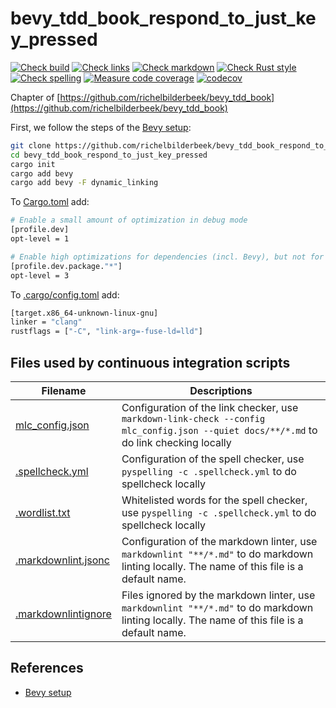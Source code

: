 # bevy_tdd_book_respond_to_just_key_pressed

[![Check build](https://github.com/richelbilderbeek/bevy_tdd_book_respond_to_just_key_pressed/actions/workflows/check_build.yaml/badge.svg?branch=master)](https://github.com/richelbilderbeek/bevy_tdd_book_respond_to_just_key_pressed/actions/workflows/check_build.yaml)
[![Check links](https://github.com/richelbilderbeek/bevy_tdd_book_respond_to_just_key_pressed/actions/workflows/check_links.yaml/badge.svg?branch=master)](https://github.com/richelbilderbeek/bevy_tdd_book_respond_to_just_key_pressed/actions/workflows/check_links.yaml)
[![Check markdown](https://github.com/richelbilderbeek/bevy_tdd_book_respond_to_just_key_pressed/actions/workflows/check_markdown.yaml/badge.svg?branch=master)](https://github.com/richelbilderbeek/bevy_tdd_book_respond_to_just_key_pressed/actions/workflows/check_markdown.yaml)
[![Check Rust style](https://github.com/richelbilderbeek/bevy_tdd_book_respond_to_just_key_pressed/actions/workflows/check_rust_style.yaml/badge.svg?branch=master)](https://github.com/richelbilderbeek/bevy_tdd_book_respond_to_just_key_pressed/actions/workflows/check_rust_style.yaml)
[![Check spelling](https://github.com/richelbilderbeek/bevy_tdd_book_respond_to_just_key_pressed/actions/workflows/check_spelling.yaml/badge.svg?branch=master)](https://github.com/richelbilderbeek/bevy_tdd_book_respond_to_just_key_pressed/actions/workflows/check_spelling.yaml)
[![Measure code coverage](https://github.com/richelbilderbeek/bevy_tdd_book_respond_to_just_key_pressed/actions/workflows/measure_codecov.yaml/badge.svg?branch=master)](https://github.com/richelbilderbeek/bevy_tdd_book_respond_to_just_key_pressed/actions/workflows/measure_codecov.yaml)
[![codecov](https://codecov.io/gh/richelbilderbeek/bevy_tdd_book_respond_to_just_key_pressed/graph/badge.svg?token=XAVFZYDQKZ)](https://codecov.io/gh/richelbilderbeek/bevy_tdd_book_respond_to_just_key_pressed)

Chapter of [https://github.com/richelbilderbeek/bevy_tdd_book](https://github.com/richelbilderbeek/bevy_tdd_book)

First, we follow the steps of the [Bevy setup](https://bevyengine.org/learn/quick-start/getting-started/setup/):

```bash
git clone https://github.com/richelbilderbeek/bevy_tdd_book_respond_to_just_key_pressed
cd bevy_tdd_book_respond_to_just_key_pressed
cargo init
cargo add bevy
cargo add bevy -F dynamic_linking
```

To [Cargo.toml](Cargo.toml) add:

```bash
# Enable a small amount of optimization in debug mode
[profile.dev]
opt-level = 1

# Enable high optimizations for dependencies (incl. Bevy), but not for our code:
[profile.dev.package."*"]
opt-level = 3
```

To [.cargo/config.toml](.cargo/config.toml) add:

```bash
[target.x86_64-unknown-linux-gnu]
linker = "clang"
rustflags = ["-C", "link-arg=-fuse-ld=lld"]
```

## Files used by continuous integration scripts

Filename                                  |Descriptions
------------------------------------------|--------------------------------------------------------------------------------------------------------------------------------------
[mlc_config.json](mlc_config.json)        |Configuration of the link checker, use `markdown-link-check --config mlc_config.json --quiet docs/**/*.md` to do link checking locally
[.spellcheck.yml](.spellcheck.yml)        |Configuration of the spell checker, use `pyspelling -c .spellcheck.yml` to do spellcheck locally
[.wordlist.txt](.wordlist.txt)            |Whitelisted words for the spell checker, use `pyspelling -c .spellcheck.yml` to do spellcheck locally
[.markdownlint.jsonc](.markdownlint.jsonc)|Configuration of the markdown linter, use `markdownlint "**/*.md"` to do markdown linting locally. The name of this file is a default name.
[.markdownlintignore](.markdownlintignore)|Files ignored by the markdown linter, use `markdownlint "**/*.md"` to do markdown linting locally. The name of this file is a default name.

## References

* [Bevy setup](https://bevyengine.org/learn/quick-start/getting-started/setup/)
